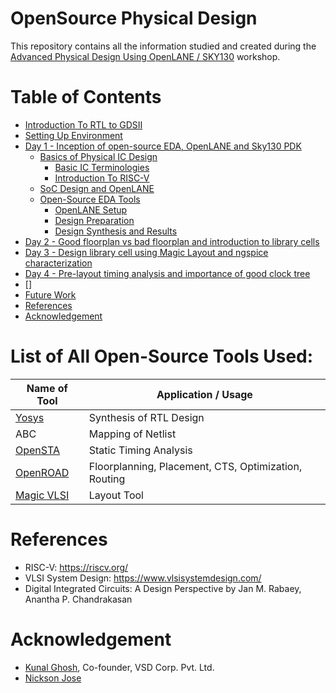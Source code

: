 # OpenSource Physical Design
  This repository contains all the information studied and created during the [Advanced Physical Design Using OpenLANE / SKY130](https://www.vlsisystemdesign.com/advanced-physical-design-using-openlane-sky130/) workshop.

# Table of Contents
  - [Introduction To RTL to GDSII](#introduction-to-rtl-to-gdsii)
  - [Setting Up Environment](#setting-up-environment)
  - [Day 1 - Inception of open-source EDA, OpenLANE and Sky130 PDK](#day-1-inception-of-open-source-eda-openlane-and-sky130-pdk)
    - [Basics of Physical IC Design](#basics-of-physical-ic-design)
      - [Basic IC Terminologies](#basics-ic-terminologies)
      - [Introduction To RISC-V](#introduction-to-risc-v)
    - [SoC Design and OpenLANE](#soc-design-and-openlane)
    - [Open-Source EDA Tools](#open-source-eda-tools)
      - [OpenLANE Setup](#openlane-setup)
      - [Design Preparation](#design-preparation)
      - [Design Synthesis and Results](#design-synthesis-and-results)
  - [Day 2 - Good floorplan vs bad floorplan and introduction to library cells](#day-2-good-floorplan-vs-bad-floorplan-and-introduction-to-library-cells)
  - [Day 3 - Design library cell using Magic Layout and ngspice characterization](#day-3-design-library-cell-using-magic-layout-and-ngspice-characterization)
  - [Day 4 - Pre-layout timing analysis and importance of good clock tree](#day-4-pre-layout-timing-analysis-and-importance-of-good-clock-tree)
  - []
  - [Future Work](#future-work)
  - [References](#references)
  - [Acknowledgement](#acknowledgement)
 
# List of All Open-Source Tools Used:
  | Name of Tool | Application / Usage |
  | --- | --- |
  | [Yosys](https://github.com/YosysHQ/yosys) | Synthesis of RTL Design |
  | ABC | Mapping of Netlist |
  | [OpenSTA](https://github.com/The-OpenROAD-Project/OpenSTA) | Static Timing Analysis |
  | [OpenROAD](https://github.com/The-OpenROAD-Project/OpenROAD) | Floorplanning, Placement, CTS, Optimization, Routing |
  | [Magic VLSI](http://opencircuitdesign.com/magic/) | Layout Tool |
  

# References
  - RISC-V: https://riscv.org/
  - VLSI System Design: https://www.vlsisystemdesign.com/
  - Digital Integrated Circuits: A Design Perspective by Jan M. Rabaey, Anantha P. Chandrakasan

# Acknowledgement
  - [Kunal Ghosh](https://github.com/kunalg123), Co-founder, VSD Corp. Pvt. Ltd.
  - [Nickson Jose](https://github.com/nickson-jose)
  
